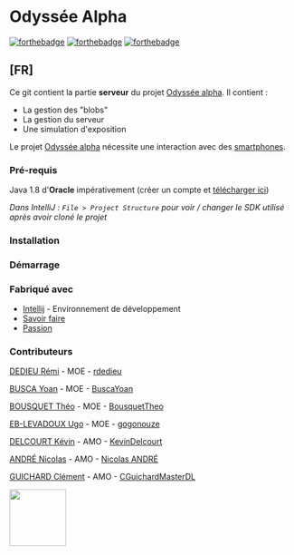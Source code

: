 # Odyssée Alpha

[![forthebadge](https://forthebadge.com/images/badges/built-with-grammas-recipe.svg)](https://forthebadge.com)
[![forthebadge](https://forthebadge.com/images/badges/contains-cat-gifs.svg)](https://forthebadge.com)
[![forthebadge](https://forthebadge.com/images/badges/powered-by-responsibility.svg)](https://forthebadge.com)

## [FR]

Ce git contient la partie **serveur** du projet [Odyssée alpha](http://www.sultra-barthelemy.eu/pictonique-odyssee-alpha/).
Il contient :
- La gestion des "blobs"
- La gestion du serveur
- Une simulation d'exposition

Le projet [Odyssée alpha](http://www.sultra-barthelemy.eu/pictonique-odyssee-alpha/) nécessite une interaction avec des [smartphones](https://github.com/Equipe-RUTY/OdysseeAlphaAndroid).

### Pré-requis

Java 1.8 d'**Oracle** impérativement (créer un compte et [télécharger ici](https://www.oracle.com/fr/java/technologies/javase/javase-jdk8-downloads.html))

*Dans IntelliJ : `File > Project Structure` pour voir / changer le SDK utilisé après avoir cloné le projet*

### Installation

### Démarrage

### Fabriqué avec
- [Intellij](https://www.jetbrains.com/fr-fr/idea/) - Environnement de développement 
- [Savoir faire](https://www.univ-tlse3.fr/master-informatique-parcours-developpement-logiciel)
- [Passion](https://www.univ-tlse3.fr/master-informatique-parcours-interaction-homme-machine)

### Contributeurs
[DEDIEU Rémi]() - MOE - [rdedieu](https://github.com/rdedieu)

[BUSCA Yoan]() - MOE - [BuscaYoan](https://github.com/BuscaYoan)

[BOUSQUET Théo]() - MOE - [BousquetTheo](https://github.com/BousquetTheo)

[EB-LEVADOUX Ugo](https://www.linkedin.com/in/ugo-eb-levadoux/) - MOE - [gogonouze](https://github.com/gogonouze)

[DELCOURT Kévin](http://kevin-delcourt.net/) - AMO - [KevinDelcourt](https://github.com/KevinDelcourt)

[ANDRÉ Nicolas](https://nicolasandre.fr) - AMO - [Nicolas ANDRÉ](https://github.com/iomega11)

[GUICHARD Clément]() - AMO - [CGuichardMasterDL](https://github.com/CGuichardMasterDL) 




<img src="https://media.giphy.com/media/VekcnHOwOI5So/giphy.gif" width="100px">
